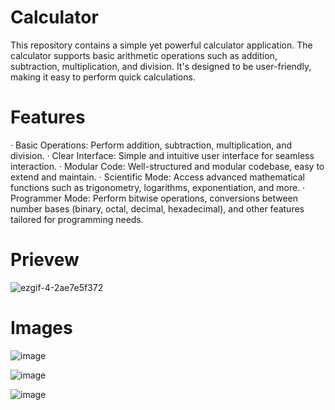 # Calculator
This repository contains a simple yet powerful calculator application. The calculator supports basic arithmetic operations such as addition, subtraction, multiplication, and division. It's designed to be user-friendly, making it easy to perform quick calculations.


# Features

·  Basic Operations: Perform addition, subtraction, multiplication, and division.
·  Clear Interface: Simple and intuitive user interface for seamless interaction.
·  Modular Code: Well-structured and modular codebase, easy to extend and maintain.
·  Scientific Mode: Access advanced mathematical functions such as trigonometry, logarithms, exponentiation, and more.
·  Programmer Mode: Perform bitwise operations, conversions between number bases (binary, octal, decimal, hexadecimal), and other features tailored for 
   programming needs.

# Prievew
![ezgif-4-2ae7e5f372](https://github.com/user-attachments/assets/9609da3c-71b9-4fe6-a1f2-8ade1d1dc841)

# Images
![image](https://github.com/user-attachments/assets/b82d3580-a6a6-4766-a444-019154b9d2d7)


![image](https://github.com/user-attachments/assets/cac6b2f0-a23c-4967-8788-c8eab39b1f8a)


![image](https://github.com/user-attachments/assets/119b27c1-8076-4f92-a580-b429d4c9d6cc)





